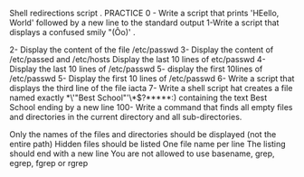 Shell redirections script . PRACTICE
0 - Write a script that prints 'HEello, World' followed by a new line to the standard output
1-Write a script that displays a confused smily "(Ôo)'   .

2- Display the content of the file /etc/passwd
3- Display the content of /etc/passed and /etc/hosts
Display the last 10 lines of etc/passwd
4- Display the last 10 lines of /etc/passwd
5- display the first 10lines of /etc/passwd
5- Display the first 10 lines of /etc/passwd
6- Write a script that displays the third line of the file iacta
7- Write a shell script hat creates a file named exactly \*\\'"Best School"\'\\*$\?\*\*\*\*\*:) containing the text Best School ending by a new line
100- Write a command that finds all empty files and directories in the current directory and all sub-directories.

Only the names of the files and directories should be displayed (not the entire path)
Hidden files should be listed
One file name per line
The listing should end with a new line
You are not allowed to use basename, grep, egrep, fgrep or rgrep

